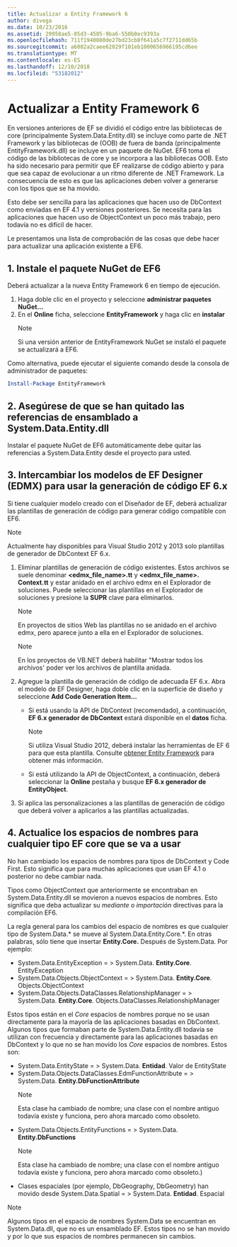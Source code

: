 ```yaml
---
title: Actualizar a Entity Framework 6
author: divega
ms.date: 10/23/2016
ms.assetid: 29958ae5-85d3-4585-9ba6-550b8ec9393a
ms.openlocfilehash: 711f1940080de27bd23cb8f641a5c7f2711dd65b
ms.sourcegitcommit: a6082a2caee62029f101eb1000656966195cd6ee
ms.translationtype: MT
ms.contentlocale: es-ES
ms.lasthandoff: 12/10/2018
ms.locfileid: "53182012"
---
```

# <a name="upgrading-to-entity-framework-6"></a>Actualizar a Entity Framework 6

En versiones anteriores de EF se dividió el código entre las bibliotecas de core (principalmente System.Data.Entity.dll) se incluye como parte de .NET Framework y las bibliotecas de (OOB) de fuera de banda (principalmente EntityFramework.dll) se incluye en un paquete de NuGet. EF6 toma el código de las bibliotecas de core y se incorpora a las bibliotecas OOB. Esto ha sido necesario para permitir que EF realizarse de código abierto y para que sea capaz de evolucionar a un ritmo diferente de .NET Framework. La consecuencia de esto es que las aplicaciones deben volver a generarse con los tipos que se ha movido.

Esto debe ser sencilla para las aplicaciones que hacen uso de DbContext como enviadas en EF 4.1 y versiones posteriores. Se necesita para las aplicaciones que hacen uso de ObjectContext un poco más trabajo, pero todavía no es difícil de hacer.

Le presentamos una lista de comprobación de las cosas que debe hacer para actualizar una aplicación existente a EF6.

## <a name="1-install-the-ef6-nuget-package"></a>1. Instale el paquete NuGet de EF6

Deberá actualizar a la nueva Entity Framework 6 en tiempo de ejecución.

1. Haga doble clic en el proyecto y seleccione **administrar paquetes NuGet...**  
2. En el **Online** ficha, seleccione **EntityFramework** y haga clic en **instalar**  
   > [!NOTE]
   > Si una versión anterior de EntityFramework NuGet se instaló el paquete se actualizará a EF6.

Como alternativa, puede ejecutar el siguiente comando desde la consola de administrador de paquetes:

``` powershell
Install-Package EntityFramework
```

## <a name="2-ensure-that-assembly-references-to-systemdataentitydll-are-removed"></a>2. Asegúrese de que se han quitado las referencias de ensamblado a System.Data.Entity.dll

Instalar el paquete NuGet de EF6 automáticamente debe quitar las referencias a System.Data.Entity desde el proyecto para usted.

## <a name="3-swap-any-ef-designer-edmx-models-to-use-ef-6x-code-generation"></a>3. Intercambiar los modelos de EF Designer (EDMX) para usar la generación de código EF 6.x

Si tiene cualquier modelo creado con el Diseñador de EF, deberá actualizar las plantillas de generación de código para generar código compatible con EF6.

> [!NOTE]
> Actualmente hay disponibles para Visual Studio 2012 y 2013 solo plantillas de generador de DbContext EF 6.x.

1. Eliminar plantillas de generación de código existentes. Estos archivos se suele denominar  **\<edmx_file_name\>.tt** y  **\<edmx_file_name\>. Context.tt** y estar anidado en el archivo edmx en el Explorador de soluciones. Puede seleccionar las plantillas en el Explorador de soluciones y presione la **SUPR** clave para eliminarlos.  
   > [!NOTE]
   > En proyectos de sitios Web las plantillas no se anidado en el archivo edmx, pero aparece junto a ella en el Explorador de soluciones.  

   > [!NOTE]
   > En los proyectos de VB.NET deberá habilitar "Mostrar todos los archivos' poder ver los archivos de plantilla anidada.
2. Agregue la plantilla de generación de código de adecuada EF 6.x. Abra el modelo de EF Designer, haga doble clic en la superficie de diseño y seleccione **Add Code Generation Item...**
    - Si está usando la API de DbContext (recomendado), a continuación, **EF 6.x generador de DbContext** estará disponible en el **datos** ficha.  
      > [!NOTE]
      > Si utiliza Visual Studio 2012, deberá instalar las herramientas de EF 6 para que esta plantilla. Consulte [obtener Entity Framework](~/ef6/fundamentals/install.md) para obtener más información.  

    - Si está utilizando la API de ObjectContext, a continuación, deberá seleccionar la **Online** pestaña y busque **EF 6.x generador de EntityObject**.  
3. Si aplica las personalizaciones a las plantillas de generación de código que deberá volver a aplicarlos a las plantillas actualizadas.

## <a name="4-update-namespaces-for-any-core-ef-types-being-used"></a>4. Actualice los espacios de nombres para cualquier tipo EF core que se va a usar

No han cambiado los espacios de nombres para tipos de DbContext y Code First. Esto significa que para muchas aplicaciones que usan EF 4.1 o posterior no debe cambiar nada.

Tipos como ObjectContext que anteriormente se encontraban en System.Data.Entity.dll se movieron a nuevos espacios de nombres. Esto significa que deba actualizar su *mediante* o *importación* directivas para la compilación EF6.

La regla general para los cambios del espacio de nombres es que cualquier tipo de System.Data.* se mueve al System.Data.Entity.Core.*. En otras palabras, sólo tiene que insertar **Entity.Core.** Después de System.Data. Por ejemplo:

- System.Data.EntityException = > System.Data. **Entity.Core**. EntityException  
- System.Data.Objects.ObjectContext = > System.Data. **Entity.Core**. Objects.ObjectContext  
- System.Data.Objects.DataClasses.RelationshipManager = > System.Data. **Entity.Core**. Objects.DataClasses.RelationshipManager  

Estos tipos están en el *Core* espacios de nombres porque no se usan directamente para la mayoría de las aplicaciones basadas en DbContext. Algunos tipos que formaban parte de System.Data.Entity.dll todavía se utilizan con frecuencia y directamente para las aplicaciones basadas en DbContext y lo que no se han movido los *Core* espacios de nombres. Estos son:

- System.Data.EntityState = > System.Data. **Entidad**. Valor de EntityState  
- System.Data.Objects.DataClasses.EdmFunctionAttribute = > System.Data. **Entity.DbFunctionAttribute**  
  > [!NOTE]
  > Esta clase ha cambiado de nombre; una clase con el nombre antiguo todavía existe y funciona, pero ahora marcado como obsoleto.  
- System.Data.Objects.EntityFunctions = > System.Data. **Entity.DbFunctions**  
  > [!NOTE]
  > Esta clase ha cambiado de nombre; una clase con el nombre antiguo todavía existe y funciona, pero ahora marcado como obsoleto.)  
- Clases espaciales (por ejemplo, DbGeography, DbGeometry) han movido desde System.Data.Spatial = > System.Data. **Entidad**. Espacial

> [!NOTE]
> Algunos tipos en el espacio de nombres System.Data se encuentran en System.Data.dll, que no es un ensamblado EF. Estos tipos no se han movido y por lo que sus espacios de nombres permanecen sin cambios.
